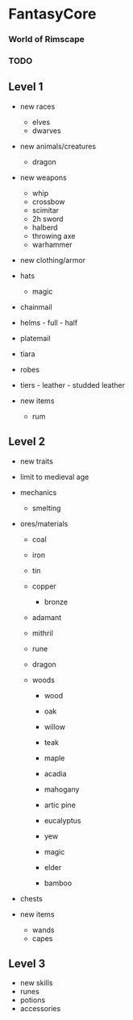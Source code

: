 # FantasyCore

### World of Rimscape

### TODO ###

  ## Level 1 ##
  - new races
    - elves
    - dwarves
  
  - new animals/creatures
    - dragon
    
    
  - new weapons
    - whip
    - crossbow
    - scimitar
    - 2h sword
    - halberd
    - throwing axe
    - warhammer
  
  - new clothing/armor
   - hats
     - magic
   - chainmail
   - helms
    - full
    - half
   - platemail
   - tiara
   - robes
    
   - tiers
    - leather
    - studded leather
    
      
  - new items
    - rum
    
  
  ## Level 2 ##
  - new traits
  
  - limit to medieval age
  
  - mechanics
    - smelting
  
  - ores/materials
    - coal
    - iron 
    - tin
    - copper
      - bronze
    - adamant
    - mithril
    - rune
    - dragon
    
    - woods
      - wood
      - oak
      - willow
      - teak
      - maple
      - acadia
      - mahogany
      - artic pine
      - eucalyptus
      - yew
      - magic
      - elder
      
      - bamboo
      
  
  - chests
  
  - new items
    - wands
    - capes
  
  
  ## Level 3 ##
  - new skills
  - runes
  - potions
  - accessories
